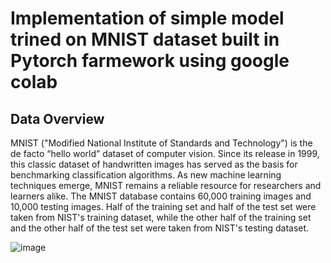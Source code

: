 # Implementation of simple model trined on MNIST dataset built in Pytorch farmework using google colab
## Data Overview
MNIST ("Modified National Institute of Standards and Technology") is the de facto “hello world” dataset of computer vision. Since its release in 1999, this classic dataset of handwritten images has served as the basis for benchmarking classification algorithms. As new machine learning techniques emerge, MNIST remains a reliable resource for researchers and learners alike. The MNIST database contains 60,000 training images and 10,000 testing images. Half of the training set and half of the test set were taken from NIST's training dataset, while the other half of the training set and the other half of the test set were taken from NIST's testing dataset.

![image](https://github.com/code4koustav/ERA---First-Neural-Network/assets/92668707/d278c429-63e7-4a2f-9cd1-565e65ca9c0e)
